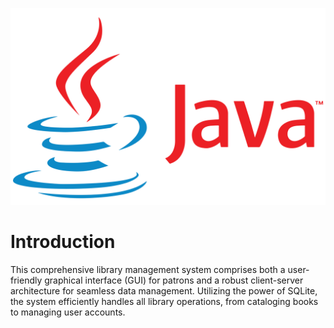 ![java](java.png)
# Introduction
This comprehensive library management system comprises both a user-friendly graphical interface (GUI) for 
patrons and a robust client-server architecture for seamless data management. Utilizing the power of SQLite, 
the system efficiently handles all library operations, from cataloging books to managing user accounts.
